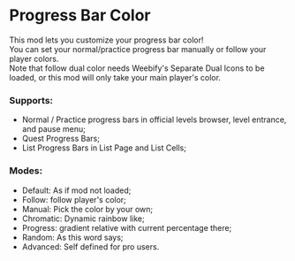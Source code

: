 # Progress Bar Color
This mod lets you customize your progress bar color!  
You can set your normal/practice progress bar manually or follow your player colors.  
Note that follow dual color needs Weebify's Separate Dual Icons to be loaded, or this mod will only take your main player's color. 

### Supports:
- Normal / Practice progress bars in official levels browser, level entrance, and pause menu;
- Quest Progress Bars;
- List Progress Bars in List Page and List Cells;

### Modes:
- Default: As if mod not loaded;
- Follow: follow player's color;
- Manual: Pick the color by your own;
- Chromatic: Dynamic rainbow like;
- Progress: gradient relative with current percentage there;
- Random: As this word says;
- Advanced: Self defined for pro users.